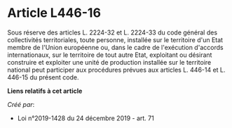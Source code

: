 # Article L446-16

Sous réserve des articles L. 2224-32 et L. 2224-33 du code général des collectivités territoriales, toute personne, installée
sur le territoire d'un Etat membre de l'Union européenne ou, dans le cadre de l'exécution d'accords internationaux, sur le
territoire de tout autre Etat, exploitant ou désirant construire et exploiter une unité de production installée sur le
territoire national peut participer aux procédures prévues aux articles L. 446-14 et L. 446-15 du présent code.

**Liens relatifs à cet article**

_Créé par_:

  - Loi n°2019-1428 du 24 décembre 2019 - art. 71
